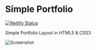 # Simple Portfolio 

[![Netlify Status](https://api.netlify.com/api/v1/badges/9fc6d657-68ff-4f58-9f8e-833e339f8064/deploy-status)](https://app.netlify.com/sites/flamboyant-swanson-7d92df/deploys)

Simple Portfolio Layout in HTML5 & CSS3

![Screenshot](img/Screenshot.png) 